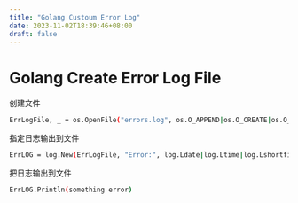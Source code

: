 ```yaml
---
title: "Golang Custoum Error Log"
date: 2023-11-02T18:39:46+08:00
draft: false
---
```


Golang Create Error Log File
===

创建文件 
```bash
ErrLogFile, _ = os.OpenFile("errors.log", os.O_APPEND|os.O_CREATE|os.O_RDWR, 0755)
```

指定日志输出到文件

```bash
ErrLOG = log.New(ErrLogFile, "Error:", log.Ldate|log.Ltime|log.Lshortfile)
```

把日志输出到文件
```bash
ErrLOG.Println(something error)
```
